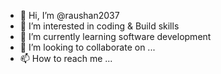 - 👋 Hi, I’m @raushan2037
- 👀 I’m interested in coding & Build skills
- 🌱 I’m currently learning software development
- 💞️ I’m looking to collaborate on ...
- 📫 How to reach me ...

<!---
raushan2037/raushan2037 is a ✨ special ✨ repository because its `README.md` (this file) appears on your GitHub profile.
You can click the Preview link to take a look at your changes.
--->
